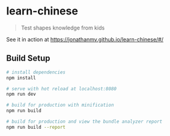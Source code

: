 # learn-chinese

> Test shapes knowledge from kids

See it in action at https://jonathanmv.github.io/learn-chinese/#/

## Build Setup

``` bash
# install dependencies
npm install

# serve with hot reload at localhost:8080
npm run dev

# build for production with minification
npm run build

# build for production and view the bundle analyzer report
npm run build --report
```
